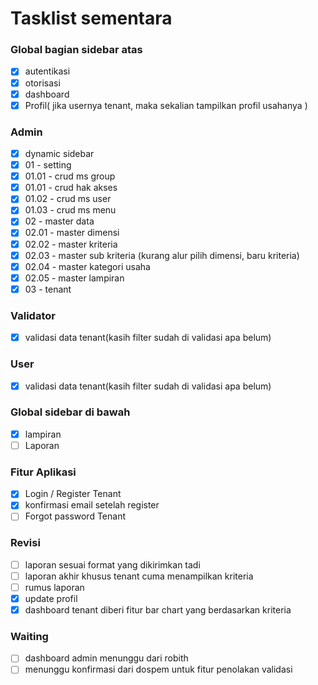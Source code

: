# Tasklist sementara

### Global bagian sidebar atas

-   [x] autentikasi
-   [x] otorisasi
-   [x] dashboard
-   [x] Profil( jika usernya tenant, maka sekalian tampilkan profil usahanya )

### Admin

-   [x] dynamic sidebar
-   [x] 01 - setting
-   [x] 01.01 - crud ms group
-   [x] 01.01 - crud hak akses
-   [x] 01.02 - crud ms user
-   [x] 01.03 - crud ms menu
-   [x] 02 - master data
-   [x] 02.01 - master dimensi
-   [x] 02.02 - master kriteria
-   [x] 02.03 - master sub kriteria (kurang alur pilih dimensi, baru kriteria)
-   [x] 02.04 - master kategori usaha
-   [x] 02.05 - master lampiran
-   [x] 03 - tenant

### Validator

-   [x] validasi data tenant(kasih filter sudah di validasi apa belum)

### User

-   [x] validasi data tenant(kasih filter sudah di validasi apa belum)

### Global sidebar di bawah

-   [x] lampiran
-   [ ] Laporan

### Fitur Aplikasi

-   [x] Login / Register Tenant
-   [x] konfirmasi email setelah register
-   [ ] Forgot password Tenant

### Revisi

-   [ ] laporan sesuai format yang dikirimkan tadi
-   [ ] laporan akhir khusus tenant cuma menampilkan kriteria
-   [ ] rumus laporan
-   [x] update profil
-   [x] dashboard tenant diberi fitur bar chart yang berdasarkan kriteria

### Waiting

-   [ ] dashboard admin menunggu dari robith
-   [ ] menunggu konfirmasi dari dospem untuk fitur penolakan validasi
